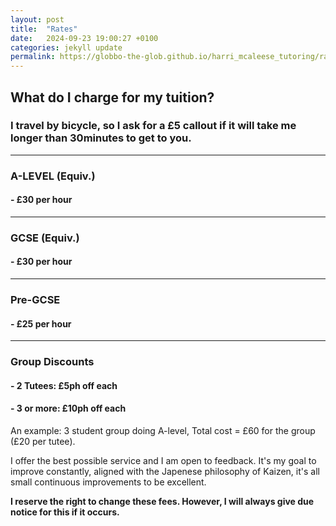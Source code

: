 ```yaml
---
layout: post
title:  "Rates"
date:   2024-09-23 19:00:27 +0100
categories: jekyll update
permalink: https://globbo-the-glob.github.io/harri_mcaleese_tutoring/rates/
---
```

## What do I charge for my tuition?

### I travel by bicycle, so I ask for a **£5** callout if it will take me longer than 30minutes to get to you.  
------------------------------
### A-LEVEL (Equiv.)
#### - £30 per hour
------------------------------
### GCSE (Equiv.)
#### - £30 per hour
------------------------------
### Pre-GCSE 
#### - £25 per hour
------------------------------
### Group Discounts
#### - 2 Tutees: £5ph off each
#### - 3 or more: £10ph off each
An example: 3 student group doing A-level, Total cost = £60 for the group (£20 per tutee). 

I offer the best possible service and I am open to feedback. It's my goal to improve constantly, aligned with the Japenese philosophy of Kaizen, it's all small continuous improvements to be excellent. 

__I reserve the right to change these fees. However, I will always give due notice for this if it occurs.__
